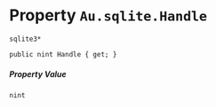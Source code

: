# Property `Au.sqlite.Handle`

`sqlite3*`

```
public nint Handle { get; }
```

##### Property Value

`nint`